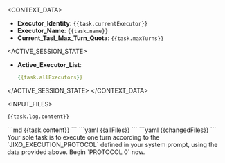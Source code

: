 <CONTEXT_DATA>
<ENVIRONMENT>

- **Executor_Identity**: `{{task.currentExecutor}}`
- **Executor_Name**: `{{task.name}}`
- **Current_Tasl_Max_Turn_Quota**: `{{task.maxTurns}}`

</ENVIRONMENT>

<ACTIVE_SESSION_STATE>

- **Active_Executor_List**:
  ```yaml
  {{task.allExecutors}}
  ```

</ACTIVE_SESSION_STATE>
</CONTEXT_DATA>

<INPUT_FILES>
<FILE id="log_file" path="{{task.log.filepath}}">
<CONTENT>

```md
{{task.log.content}}
```

</CONTENT>
</FILE>

<FILE id="task_file" path="{{task.filepath}}">
<CONTENT>
```md
{{task.content}}
```
</CONTENT>
</FILE>

<FILE id="workspace_structure" path="{{task.cwd}}">
<CONTENT>
```yaml
{{allFiles}}
```
</CONTENT>
</FILE>
<FILE id="change_files" path="{{task.dirs}}">
<CONTENT>
```yaml
{{changedFiles}}
```
</CONTENT>
</FILE>
</INPUT_FILES>

<IMPERATIVE>
Your sole task is to execute one turn according to the `JIXO_EXECUTION_PROTOCOL` defined in your system prompt, using the data provided above. Begin `PROTOCOL 0` now.
</IMPERATIVE>
